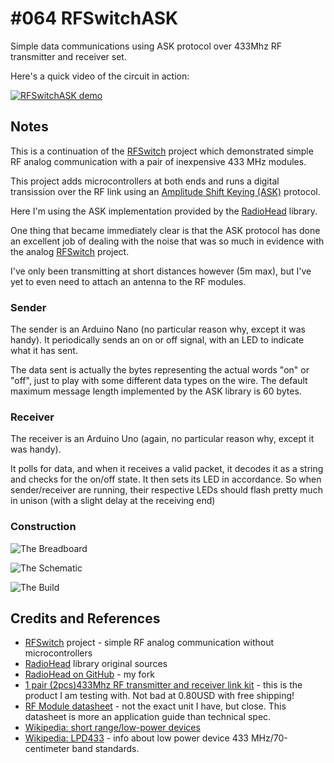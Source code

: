 # #064 RFSwitchASK

Simple data communications using ASK protocol over 433Mhz RF transmitter and receiver set.

Here's a quick video of the circuit in action:

[![RFSwitchASK demo](https://img.youtube.com/vi/mY-AEeIW1pc/0.jpg)](https://www.youtube.com/watch?v=mY-AEeIW1pc)


## Notes

This is a continuation of the [RFSwitch](../../Electronics101/RFSwitch) project which demonstrated simple
RF analog communication with a pair of inexpensive 433 MHz modules.

This project adds microcontrollers at both ends and runs a digital transission over the RF link using an
[Amplitude Shift Keying (ASK)](http://en.wikipedia.org/wiki/Amplitude-shift_keying) protocol.

Here I'm using the ASK implementation provided by the [RadioHead](http://www.airspayce.com/mikem/arduino/RadioHead/) library.

One thing that became immediately clear is that the ASK protocol has done an excellent job of dealing with
the noise that was so much in evidence with the analog [RFSwitch](../../Electronics101/RFSwitch) project.

I've only been transmitting at short distances however (5m max), but I've yet to even need to attach an antenna to the RF modules.

### Sender

The sender is an Arduino Nano (no particular reason why, except it was handy).
It periodically sends an on or off signal, with an LED to indicate what it has sent.

The data sent is actually the bytes representing the actual words "on" or "off", just to play with some different data types on the wire.
The default maximum message length implemented by the ASK library is 60 bytes.

### Receiver

The receiver is an Arduino Uno (again, no particular reason why, except it was handy).

It polls for data, and when it receives a valid packet, it decodes it as a string and checks for the on/off state.
It then sets its LED in accordance. So when sender/receiver are running, their respective LEDs should flash pretty much in unison
(with a slight delay at the receiving end)

### Construction

![The Breadboard](./assets/RFSwitchASK_bb.jpg?raw=true)

![The Schematic](./assets/RFSwitchASK_schematic.jpg?raw=true)

![The Build](./assets/RFSwitchASK_build.jpg?raw=true)


## Credits and References
* [RFSwitch](../../Electronics101/RFSwitch) project - simple RF analog communication without microcontrollers
* [RadioHead](http://www.airspayce.com/mikem/arduino/RadioHead/) library original sources
* [RadioHead on GitHub](https://github.com/tardate/RadioHead) - my fork
* [1 pair (2pcs)433Mhz RF transmitter and receiver link kit](https://www.aliexpress.com/item/Best-prices-1-pair-2pcs-433Mhz-RF-transmitter-and-receiver-link-kit-for-Arduino/1973229871.html) - this is the product I am testing with. Not bad at 0.80USD with free shipping!
* [RF Module datasheet](http://www.robotshop.com/media/files/pdf/datasheet-im120628014.pdf) - not the exact unit I have, but close. This datasheet is more an application guide than technical spec.
* [Wikipedia: short range/low-power devices](http://en.wikipedia.org/wiki/Short_Range_Devices)
* [Wikipedia: LPD433](http://en.wikipedia.org/wiki/LPD433) - info about low power device 433 MHz/70-centimeter band standards.
